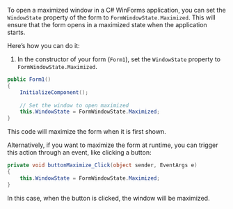 To open a maximized window in a C# WinForms application, you can set the `WindowState` property of the form to `FormWindowState.Maximized`. This will ensure that the form opens in a maximized state when the application starts.

Here’s how you can do it:

1. In the constructor of your form (`Form1`), set the `WindowState` property to `FormWindowState.Maximized`.

```csharp
public Form1()
{
    InitializeComponent();
    
    // Set the window to open maximized
    this.WindowState = FormWindowState.Maximized;
}
```

This code will maximize the form when it is first shown.

Alternatively, if you want to maximize the form at runtime, you can trigger this action through an event, like clicking a button:

```csharp
private void buttonMaximize_Click(object sender, EventArgs e)
{
    this.WindowState = FormWindowState.Maximized;
}
```

In this case, when the button is clicked, the window will be maximized.